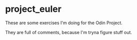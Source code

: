 # project_euler

These are some exercises I'm doing for the Odin Project.

They are full of comments, because I'm tryna figure stuff out.
